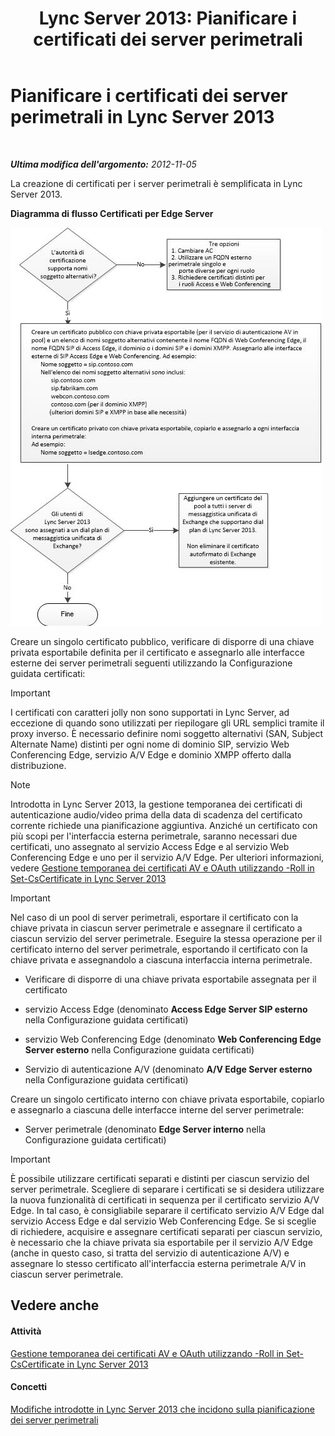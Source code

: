 ﻿---
title: 'Lync Server 2013: Pianificare i certificati dei server perimetrali'
TOCTitle: Pianificare i certificati dei server perimetrali
ms:assetid: f1dfe220-2398-4ac8-ba4c-206c8c0cbc50
ms:mtpsurl: https://technet.microsoft.com/it-it/library/Gg413010(v=OCS.15)
ms:contentKeyID: 49302432
ms.date: 08/24/2015
mtps_version: v=OCS.15
ms.translationtype: HT
---

# Pianificare i certificati dei server perimetrali in Lync Server 2013

 

_**Ultima modifica dell'argomento:** 2012-11-05_

La creazione di certificati per i server perimetrali è semplificata in Lync Server 2013.

**Diagramma di flusso Certificati per Edge Server**

![Diagramma di flusso per i certificati](images/Gg413010.a5fc20db-7ced-4364-b577-6a709a8367cd(OCS.15).jpg "Diagramma di flusso per i certificati")

Creare un singolo certificato pubblico, verificare di disporre di una chiave privata esportabile definita per il certificato e assegnarlo alle interfacce esterne dei server perimetrali seguenti utilizzando la Configurazione guidata certificati:

> [!IMPORTANT]  
> I certificati con caratteri jolly non sono supportati in Lync Server, ad eccezione di quando sono utilizzati per riepilogare gli URL semplici tramite il proxy inverso. È necessario definire nomi soggetto alternativi (SAN, Subject Alternate Name) distinti per ogni nome di dominio SIP, servizio Web Conferencing Edge, servizio A/V Edge e dominio XMPP offerto dalla distribuzione.


> [!NOTE]
> Introdotta in Lync Server 2013, la gestione temporanea dei certificati di autenticazione audio/video prima della data di scadenza del certificato corrente richiede una pianificazione aggiuntiva. Anziché un certificato con più scopi per l'interfaccia esterna perimetrale, saranno necessari due certificati, uno assegnato al servizio Access Edge e al servizio Web Conferencing Edge e uno per il servizio A/V Edge. Per ulteriori informazioni, vedere <A href="lync-server-2013-staging-av-and-oauth-certificates-using-roll-in-https://docs.microsoft.com/en-us/powershell/module/skype/Set-CsCertificate">Gestione temporanea dei certificati AV e OAuth utilizzando -Roll in Set-CsCertificate in Lync Server 2013</A>



> [!IMPORTANT]  
> Nel caso di un pool di server perimetrali, esportare il certificato con la chiave privata in ciascun server perimetrale e assegnare il certificato a ciascun servizio del server perimetrale. Eseguire la stessa operazione per il certificato interno del server perimetrale, esportando il certificato con la chiave privata e assegnandolo a ciascuna interfaccia interna perimetrale.

  - Verificare di disporre di una chiave privata esportabile assegnata per il certificato

  - servizio Access Edge (denominato **Access Edge Server SIP esterno** nella Configurazione guidata certificati)

  - servizio Web Conferencing Edge (denominato **Web Conferencing Edge Server esterno** nella Configurazione guidata certificati)

  - Servizio di autenticazione A/V (denominato **A/V Edge Server esterno** nella Configurazione guidata certificati)

Creare un singolo certificato interno con chiave privata esportabile, copiarlo e assegnarlo a ciascuna delle interfacce interne del server perimetrale:

  - Server perimetrale (denominato **Edge Server interno** nella Configurazione guidata certificati)

> [!IMPORTANT]  
> È possibile utilizzare certificati separati e distinti per ciascun servizio del server perimetrale. Scegliere di separare i certificati se si desidera utilizzare la nuova funzionalità di certificati in sequenza per il certificato servizio A/V Edge. In tal caso, è consigliabile separare il certificato servizio A/V Edge dal servizio Access Edge e dal servizio Web Conferencing Edge. Se si sceglie di richiedere, acquisire e assegnare certificati separati per ciascun servizio, è necessario che la chiave privata sia esportabile per il servizio A/V Edge (anche in questo caso, si tratta del servizio di autenticazione A/V) e assegnare lo stesso certificato all'interfaccia esterna perimetrale A/V in ciascun server perimetrale.

## Vedere anche

#### Attività

[Gestione temporanea dei certificati AV e OAuth utilizzando -Roll in Set-CsCertificate in Lync Server 2013](lync-server-2013-staging-av-and-oauth-certificates-using-roll-in-https://docs.microsoft.com/en-us/powershell/module/skype/Set-CsCertificate)  

#### Concetti

[Modifiche introdotte in Lync Server 2013 che incidono sulla pianificazione dei server perimetrali](lync-server-2013-changes-in-lync-server-that-affect-edge-server-planning.md)


